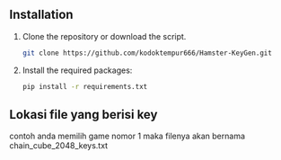 ## Installation

1. Clone the repository or download the script.
    ```sh
    git clone https://github.com/kodoktempur666/Hamster-KeyGen.git

2. Install the required packages:
    ```sh
    pip install -r requirements.txt

## Lokasi file yang berisi key

contoh anda memilih game nomor 1 maka filenya akan bernama chain_cube_2048_keys.txt
